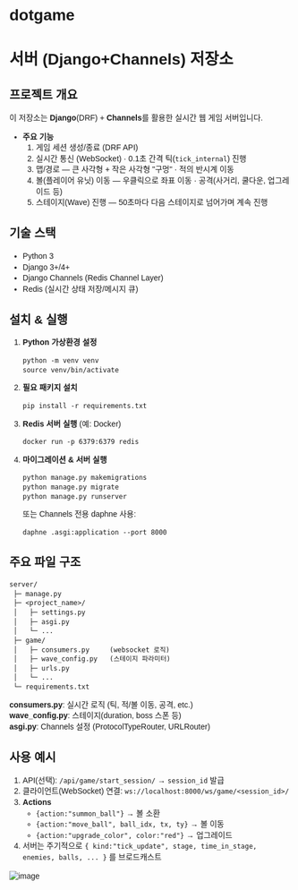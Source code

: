 # dotgame
 <!DOCTYPE html>
<html>
<head>
</head>
<body style="font-family: sans-serif; line-height: 1.4;">

<!-- 서버 README 시작 -->
<h1>서버 (Django+Channels) 저장소</h1>

<h2>프로젝트 개요</h2>
<p>
이 저장소는 <strong>Django</strong>(DRF) + <strong>Channels</strong>를 활용한 
실시간 웹 게임 서버입니다.
</p>

<ul>
  <li>
    <strong>주요 기능</strong>
    <ol>
      <li>게임 세션 생성/종료 (DRF API)</li>
      <li>실시간 통신 (WebSocket) &middot; 0.1초 간격 틱(<code>tick_internal</code>) 진행</li>
      <li>맵/경로 &mdash; 큰 사각형 + 작은 사각형 "구멍" &middot; 적의 반시계 이동</li>
      <li>볼(플레이어 유닛) 이동 &mdash; 우클릭으로 좌표 이동 &middot; 공격(사거리, 쿨다운, 업그레이드 등)</li>
      <li>스테이지(Wave) 진행 &mdash; 50초마다 다음 스테이지로 넘어가며 계속 진행</li>
    </ol>
  </li>
</ul>

<h2>기술 스택</h2>
<ul>
  <li>Python 3</li>
  <li>Django 3+/4+</li>
  <li>Django Channels (Redis Channel Layer)</li>
  <li>Redis (실시간 상태 저장/메시지 큐)</li>
</ul>

<h2>설치 &amp; 실행</h2>
<ol>
  <li><strong>Python 가상환경 설정</strong>
    <pre><code>python -m venv venv
source venv/bin/activate
</code></pre>
  </li>
  <li><strong>필요 패키지 설치</strong>
    <pre><code>pip install -r requirements.txt
</code></pre>
  </li>
  <li><strong>Redis 서버 실행</strong> (예: Docker)
    <pre><code>docker run -p 6379:6379 redis
</code></pre>
  </li>
  <li><strong>마이그레이션 &amp; 서버 실행</strong>
    <pre><code>python manage.py makemigrations
python manage.py migrate
python manage.py runserver
</code></pre>
    <p>또는 Channels 전용 daphne 사용:</p>
    <pre><code>daphne <PROJECT_NAME>.asgi:application --port 8000
</code></pre>
  </li>
</ol>

<h2>주요 파일 구조</h2>
<pre><code>server/
 ├─ manage.py
 ├─ &lt;project_name&gt;/
 │   ├─ settings.py
 │   ├─ asgi.py
 │   └─ ...
 ├─ game/
 │   ├─ consumers.py     (websocket 로직)
 │   ├─ wave_config.py   (스테이지 파라미터)
 │   ├─ urls.py
 │   └─ ...
 └─ requirements.txt
</code></pre>

<p>
<strong>consumers.py</strong>: 실시간 로직 (틱, 적/볼 이동, 공격, etc.) <br/>
<strong>wave_config.py</strong>: 스테이지(duration, boss 스폰 등) <br/>
<strong>asgi.py</strong>: Channels 설정 (ProtocolTypeRouter, URLRouter)
</p>

<h2>사용 예시</h2>
<ol>
  <li>API(선택): <code>/api/game/start_session/</code> &rarr; <code>session_id</code> 발급</li>
  <li>클라이언트(WebSocket) 연결: <code>ws://localhost:8000/ws/game/&lt;session_id&gt;/</code></li>
  <li>
    <strong>Actions</strong>
    <ul>
      <li><code>{action:"summon_ball"}</code> &rarr; 볼 소환</li>
      <li><code>{action:"move_ball", ball_idx, tx, ty}</code> &rarr; 볼 이동</li>
      <li><code>{action:"upgrade_color", color:"red"}</code> &rarr; 업그레이드</li>
    </ul>
  </li>
  <li>서버는 주기적으로
    <code>{ kind:"tick_update", stage, time_in_stage, enemies, balls, ... }</code> 를
    브로드캐스트
  </li>
</ol>

</body>
</html>


![image](https://github.com/user-attachments/assets/4eeb949a-7880-4ccf-a556-85475cb7ce00)
